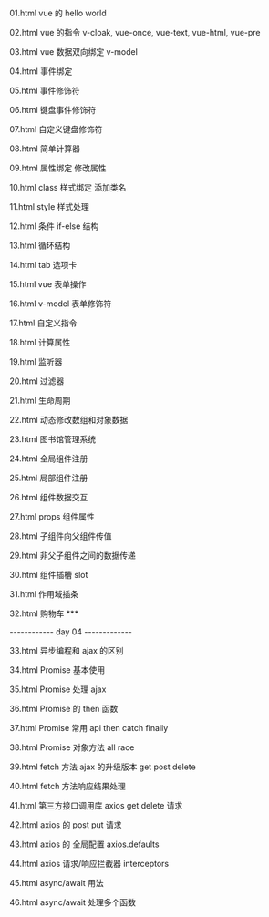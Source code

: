 #

01.html vue 的 hello world

02.html vue 的指令 v-cloak, vue-once, vue-text, vue-html, vue-pre

03.html vue 数据双向绑定 v-model

04.html 事件绑定

05.html 事件修饰符

06.html 键盘事件修饰符

07.html 自定义键盘修饰符

08.html 简单计算器

09.html 属性绑定 修改属性

10.html class 样式绑定 添加类名

11.html style 样式处理

12.html 条件 if-else 结构

13.html 循环结构

14.html tab 选项卡

15.html vue 表单操作

16.html v-model 表单修饰符

17.html 自定义指令

18.html 计算属性

19.html 监听器

20.html 过滤器

21.html 生命周期

22.html 动态修改数组和对象数据

23.html 图书馆管理系统

24.html 全局组件注册

25.html 局部组件注册

26.html 组件数据交互

27.html props 组件属性

28.html 子组件向父组件传值

29.html 非父子组件之间的数据传递

30.html 组件插槽 slot

31.html 作用域插条

32.html 购物车 \*\*\*

------------ day 04 -------------

33.html 异步编程和 ajax 的区别

34.html Promise 基本使用

35.html Promise 处理 ajax

36.html Promise 的 then 函数

37.html Promise 常用 api then catch finally

38.html Promise 对象方法 all race

39.html fetch 方法 ajax 的升级版本 get post delete

40.html fetch 方法响应结果处理

41.html 第三方接口调用库 axios get delete 请求

42.html axios 的 post put 请求

43.html axios 的 全局配置 axios.defaults

44.html axios 请求/响应拦截器 interceptors

45.html async/await 用法

46.html async/await 处理多个函数

